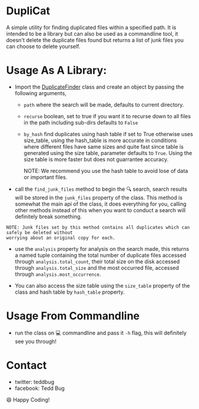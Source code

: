 # DupliCat

A simple utility for finding duplicated files within a specified path.
It is intended to be a library but can also be used as a commandline tool,
it doesn't delete the duplicate files found but returns a list of junk files
you can choose to delete yourself.

# Usage As A Library:
   - Import the [DuplicateFinder](https://github.com/teddbug-S/DupliCat/blob/main/main/DuplicateFinder.py) class and create an object by passing the following arguments,
       - `path`
           where the search will be made, defaults to current directory.
       - `recurse`
           boolean, set to true if you want it to recurse down to all files in the path including sub-dirs
           defaults to `False`
       - `by_hash`
           find duplicates using hash table if set to True otherwise uses size_table, using the 
           hash_table is more accurate in conditions where different files have same sizes
           and quite fast since table is generated using the size table, parameter defaults to `True`.
           Using the size table is more faster but does not guarrantee accuracy.
           
           NOTE: We recommend you use the hash table to avoid lose of data or important files.
  
   - call the `find_junk_files` method to begin the 🔍 search, search results will be stored in 
       the `junk_files` property of the class. This method is somewhat the main api of the class, it 
       does everything for you, calling other methods instead of this when you want to conduct a search will
       definitely break something.
    
    NOTE: Junk files set by this method contains all duplicates which can safely be deleted without 
    worrying about an original copy for each.
 
   - use the `analysis` property for analysis on the search made, this returns a named tuple containing 
       the total number of duplicate files accessed through `analysis.total_count`, their total size on the disk
       accessed through `analysis.total_size` and the most occurred file, accessed through `analysis.most_occurrence`.

   - You can also access the size table using the `size_table` property of the class and hash table by `hash_table` 
     property.
     

# Usage From Commandline
   - run the class on 💻 commandline and pass it `-h` flag, this will definitely see you through!

# Contact
   - twitter: teddbug
   - facebook: Tedd Bug

😄 Happy Coding!
